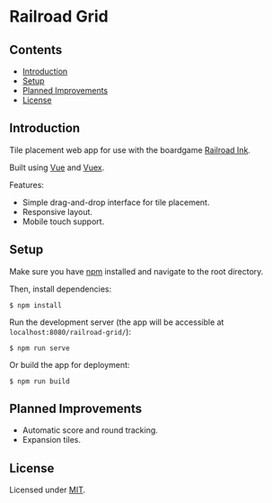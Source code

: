 # Railroad Grid

## Contents
- [Introduction](#introduction)
- [Setup](#setup)
- [Planned Improvements](#planned-improvements)
- [License](#license)

## Introduction

Tile placement web app for use with the boardgame [Railroad Ink](https://www.horribleguild.com/railroad-ink-deep-blue/).

Built using [Vue](https://vuejs.org/) and [Vuex](https://vuex.vuejs.org/).

Features:
- Simple drag-and-drop interface for tile placement.
- Responsive layout.
- Mobile touch support.

## Setup

Make sure you have [npm](https://www.npmjs.com/package/npm) installed and navigate to the root directory.

Then, install dependencies:

    $ npm install

Run the development server (the app will be accessible at `localhost:8080/railroad-grid/`):

    $ npm run serve

Or build the app for deployment:

    $ npm run build

## Planned Improvements

- Automatic score and round tracking.
- Expansion tiles.

## License

Licensed under [MIT](https://github.com/jqdark/railroad-grid/blob/main/LICENSE).